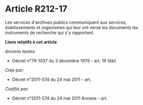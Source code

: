 # Article R212-17

Les services d'archives publics communiquent aux services, établissements et organismes qui leur ont versé les documents les
instruments de recherche qui s'y rapportent.

**Liens relatifs à cet article**

_Anciens textes_:

  - Décret n°79-1037 du 3 décembre 1979 - art. 19 (Ab)

_Créé par_:

  - Décret n°2011-574 du 24 mai 2011  - art.

_Codifié par_:

  - Décret n°2011-574 du 24 mai 2011 Annexe - art.
